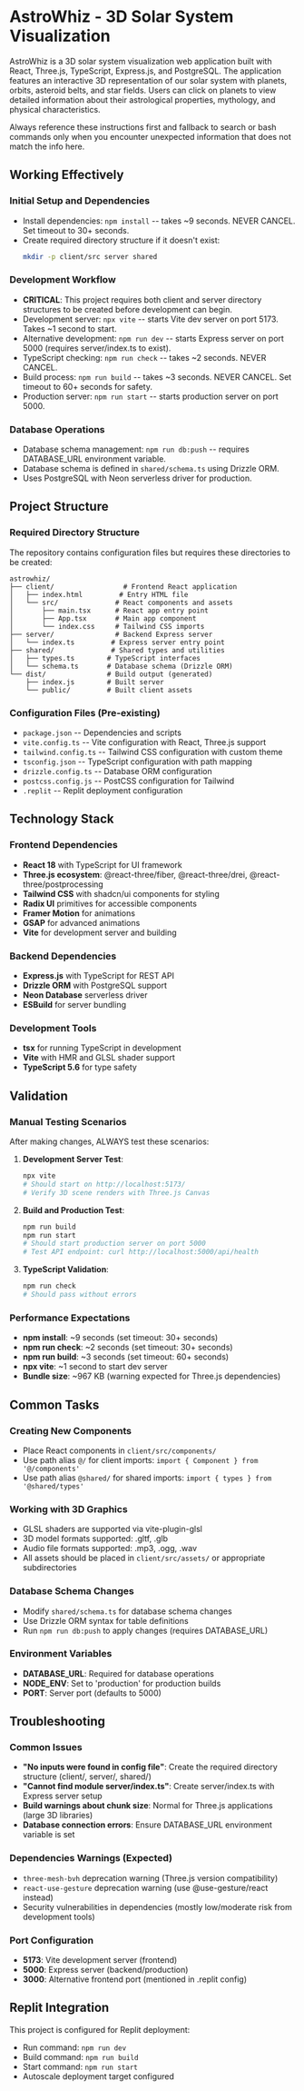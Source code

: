 # AstroWhiz - 3D Solar System Visualization

AstroWhiz is a 3D solar system visualization web application built with React, Three.js, TypeScript, Express.js, and PostgreSQL. The application features an interactive 3D representation of our solar system with planets, orbits, asteroid belts, and star fields. Users can click on planets to view detailed information about their astrological properties, mythology, and physical characteristics.

Always reference these instructions first and fallback to search or bash commands only when you encounter unexpected information that does not match the info here.

## Working Effectively

### Initial Setup and Dependencies
- Install dependencies: `npm install` -- takes ~9 seconds. NEVER CANCEL. Set timeout to 30+ seconds.
- Create required directory structure if it doesn't exist:
  ```bash
  mkdir -p client/src server shared
  ```

### Development Workflow
- **CRITICAL**: This project requires both client and server directory structures to be created before development can begin.
- Development server: `npx vite` -- starts Vite dev server on port 5173. Takes ~1 second to start.
- Alternative development: `npm run dev` -- starts Express server on port 5000 (requires server/index.ts to exist).
- TypeScript checking: `npm run check` -- takes ~2 seconds. NEVER CANCEL.
- Build process: `npm run build` -- takes ~3 seconds. NEVER CANCEL. Set timeout to 60+ seconds for safety.
- Production server: `npm run start` -- starts production server on port 5000.

### Database Operations
- Database schema management: `npm run db:push` -- requires DATABASE_URL environment variable.
- Database schema is defined in `shared/schema.ts` using Drizzle ORM.
- Uses PostgreSQL with Neon serverless driver for production.

## Project Structure

### Required Directory Structure
The repository contains configuration files but requires these directories to be created:

```
astrowhiz/
├── client/                 # Frontend React application
│   ├── index.html         # Entry HTML file
│   └── src/              # React components and assets
│       ├── main.tsx      # React app entry point
│       ├── App.tsx       # Main app component
│       └── index.css     # Tailwind CSS imports
├── server/               # Backend Express server
│   └── index.ts         # Express server entry point
├── shared/              # Shared types and utilities
│   ├── types.ts        # TypeScript interfaces
│   └── schema.ts       # Database schema (Drizzle ORM)
└── dist/               # Build output (generated)
    ├── index.js        # Built server
    └── public/         # Built client assets
```

### Configuration Files (Pre-existing)
- `package.json` -- Dependencies and scripts
- `vite.config.ts` -- Vite configuration with React, Three.js support
- `tailwind.config.ts` -- Tailwind CSS configuration with custom theme
- `tsconfig.json` -- TypeScript configuration with path mapping
- `drizzle.config.ts` -- Database ORM configuration
- `postcss.config.js` -- PostCSS configuration for Tailwind
- `.replit` -- Replit deployment configuration

## Technology Stack

### Frontend Dependencies
- **React 18** with TypeScript for UI framework
- **Three.js ecosystem**: @react-three/fiber, @react-three/drei, @react-three/postprocessing
- **Tailwind CSS** with shadcn/ui components for styling
- **Radix UI** primitives for accessible components
- **Framer Motion** for animations
- **GSAP** for advanced animations
- **Vite** for development server and building

### Backend Dependencies
- **Express.js** with TypeScript for REST API
- **Drizzle ORM** with PostgreSQL support
- **Neon Database** serverless driver
- **ESBuild** for server bundling

### Development Tools
- **tsx** for running TypeScript in development
- **Vite** with HMR and GLSL shader support
- **TypeScript 5.6** for type safety

## Validation

### Manual Testing Scenarios
After making changes, ALWAYS test these scenarios:

1. **Development Server Test**:
   ```bash
   npx vite
   # Should start on http://localhost:5173/
   # Verify 3D scene renders with Three.js Canvas
   ```

2. **Build and Production Test**:
   ```bash
   npm run build
   npm run start
   # Should start production server on port 5000
   # Test API endpoint: curl http://localhost:5000/api/health
   ```

3. **TypeScript Validation**:
   ```bash
   npm run check
   # Should pass without errors
   ```

### Performance Expectations
- **npm install**: ~9 seconds (set timeout: 30+ seconds)
- **npm run check**: ~2 seconds (set timeout: 30+ seconds)
- **npm run build**: ~3 seconds (set timeout: 60+ seconds)
- **npx vite**: ~1 second to start dev server
- **Bundle size**: ~967 KB (warning expected for Three.js dependencies)

## Common Tasks

### Creating New Components
- Place React components in `client/src/components/`
- Use path alias `@/` for client imports: `import { Component } from '@/components'`
- Use path alias `@shared/` for shared imports: `import { types } from '@shared/types'`

### Working with 3D Graphics
- GLSL shaders are supported via vite-plugin-glsl
- 3D model formats supported: .gltf, .glb
- Audio file formats supported: .mp3, .ogg, .wav
- All assets should be placed in `client/src/assets/` or appropriate subdirectories

### Database Schema Changes
- Modify `shared/schema.ts` for database schema changes
- Use Drizzle ORM syntax for table definitions
- Run `npm run db:push` to apply changes (requires DATABASE_URL)

### Environment Variables
- **DATABASE_URL**: Required for database operations
- **NODE_ENV**: Set to 'production' for production builds
- **PORT**: Server port (defaults to 5000)

## Troubleshooting

### Common Issues
- **"No inputs were found in config file"**: Create the required directory structure (client/, server/, shared/)
- **"Cannot find module server/index.ts"**: Create server/index.ts with Express server setup
- **Build warnings about chunk size**: Normal for Three.js applications (large 3D libraries)
- **Database connection errors**: Ensure DATABASE_URL environment variable is set

### Dependencies Warnings (Expected)
- `three-mesh-bvh` deprecation warning (Three.js version compatibility)
- `react-use-gesture` deprecation warning (use @use-gesture/react instead)
- Security vulnerabilities in dependencies (mostly low/moderate risk from development tools)

### Port Configuration
- **5173**: Vite development server (frontend)
- **5000**: Express server (backend/production)
- **3000**: Alternative frontend port (mentioned in .replit config)

## Replit Integration
This project is configured for Replit deployment:
- Run command: `npm run dev`
- Build command: `npm run build`
- Start command: `npm run start`
- Autoscale deployment target configured